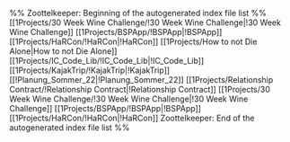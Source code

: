 %% Zoottelkeeper: Beginning of the autogenerated index file list  %%
 [[1Projects/30 Week Wine Challenge/!30 Week Wine Challenge|!30 Week Wine Challenge]]
 [[1Projects/BSPApp/!BSPApp|!BSPApp]]
 [[1Projects/HaRCon/!HaRCon|!HaRCon]]
 [[1Projects/How to not Die Alone|How to not Die Alone]]
 [[1Projects/IC_Code_Lib/!IC_Code_Lib|!IC_Code_Lib]]
 [[1Projects/KajakTrip/!KajakTrip|!KajakTrip]]
 [[!Planung_Sommer_22|!Planung_Sommer_22]]
 [[1Projects/Relationship Contract/!Relationship Contract|!Relationship Contract]]
 [[1Projects/30 Week Wine Challenge/!30 Week Wine Challenge|!30 Week Wine Challenge]]
 [[1Projects/BSPApp/!BSPApp|!BSPApp]]
 [[1Projects/HaRCon/!HaRCon|!HaRCon]]
 Zoottelkeeper: End of the autogenerated index file list  %%
